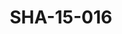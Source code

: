 ---
pid: SHA-15-016
title: SHA-15-016
language: en
collection: Sharhabil Ahmed
original_label: 
rights: Sharhabil Ahmed
location_of_original: Sharhabil Ahmed
photographer_or_studio: 
scanned_from: photograph 12.1 by 16.4
_date: '1962'
location: Ethiopia, Addis Ababa
description: Sharhabil Ahmed and band in front of crowd in national theater
additional_notes: 
permission_display: 'yes'
on_server: 'no'
on_website: 'no'
permalink: /archive/en/sha-15-016.html
layout: photo-page
---